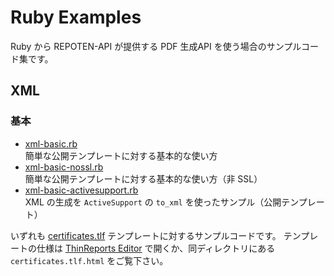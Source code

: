 # Ruby Examples

Ruby から REPOTEN-API が提供する PDF 生成API を使う場合のサンプルコード集です。

## XML

### 基本

  * [xml-basic.rb](https://github.com/repoten-api/examples/blob/master/beta/ruby/xml-basic.rb)  
    簡単な公開テンプレートに対する基本的な使い方
  * [xml-basic-nossl.rb](https://github.com/repoten-api/examples/blob/master/beta/ruby/xml-basic-nossl.rb)  
    簡単な公開テンプレートに対する基本的な使い方（非 SSL）
  * [xml-basic-activesupport.rb](https://github.com/repoten-api/examples/blob/master/beta/ruby/xml-basic-activesupport.rb)  
    XML の生成を ``ActiveSupport`` の ``to_xml`` を使ったサンプル（公開テンプレート）

いずれも [certificates.tlf](https://github.com/repoten-api/examples/blob/master/beta/templates/) テンプレートに対するサンプルコードです。
テンプレートの仕様は [ThinReports Editor](http://www.thinreports.org/download/) で開くか、同ディレクトリにある ``certificates.tlf.html`` をご覧下さい。
